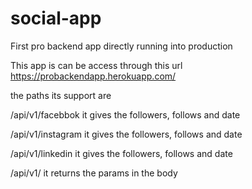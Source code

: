 # social-app
First pro backend app directly running into production

This app is can be access through this url https://probackendapp.herokuapp.com/

the paths its support are 

/api/v1/facebbok  it gives the followers, follows and date

/api/v1/instagram  it gives the followers, follows and date

/api/v1/linkedin  it gives the followers, follows and date

/api/v1/<params>  it returns the params in the body
